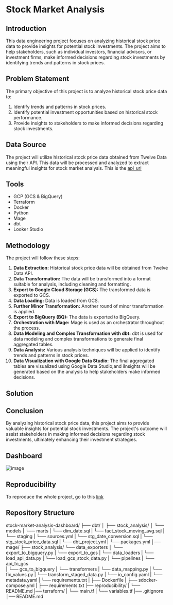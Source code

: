 # Stock Market Analysis

## Introduction

This data engineering project focuses on analyzing historical stock price data to provide insights for potential stock investments. The project aims to help stakeholders, such as individual investors, financial advisors, or investment firms, make informed decisions regarding stock investments by identifying trends and patterns in stock prices.

## Problem Statement

The primary objective of this project is to analyze historical stock price data to:

1. Identify trends and patterns in stock prices.
2. Identify potential investment opportunities based on historical stock performance.
3. Provide insights to stakeholders to make informed decisions regarding stock investments.

## Data Source

The project will utilize historical stock price data obtained from Twelve Data using their API. This data will be processed and analyzed to extract meaningful insights for stock market analysis. This is the [api_url](https://api.twelvedata.com/time_series?symbol={stock}&interval={interval}&apikey={api_key}&format=CSV&outputsize=5000&delimiter=,)

## Tools
- GCP (GCS & BigQuery)
- Terraform
- Docker
- Python
- Mage
- dbt
- Looker Studio

## Methodology

The project will follow these steps:

1. **Data Extraction:** Historical stock price data will be obtained from Twelve Data API.
2. **Data Transformation:** The data will be transformed into a format suitable for analysis, including cleaning and formatting.
3. **Export to Google Cloud Storage (GCS):** The transformed data is exported to GCS.
4. **Data Loading:** Data is loaded from GCS.
5. **Further Minor Transformation:** Another round of minor transformation is applied.
6. **Export to BigQuery (BQ):** The data is exported to BigQuery.
7. **Orchestration with Mage:** Mage is used as an orchestrator throughout the process.
8. **Data Modeling and Complex Transformation with dbt:** dbt is used for data modeling and complex transformations to generate final aggregated tables.
9. **Data Analysis:** Various analysis techniques will be applied to identify trends and patterns in stock prices.
10. **Data Visualization with Google Data Studio:** The final aggregated tables are visualized using Google Data Studio;and iInsights will be generated based on the analysis to help stakeholders make informed decisions.

## Solution



## Conclusion

By analyzing historical stock price data, this project aims to provide valuable insights for potential stock investments. The project's outcome will assist stakeholders in making informed decisions regarding stock investments, ultimately enhancing their investment strategies.

## Dashboard

![image](https://github.com/BrysonShitsukane77/stock-market-analysis-dashboard/assets/124519816/30485990-01ea-48f9-b19b-536ef96ba84f)

## Reproducibility

To reproduce the whole project, go to this [link](https://github.com/BrysonShitsukane77/stock-market-analysis-dashboard/blob/main/reproducibility/README.md)

## Repository Structure

stock-market-analysis-dashboard/
├── dbt/
│   ├── stock_analysis/
│       └── models
|            └── marts
|                └── dim_date.sql
|                └── fact_stock_moving_avg.sql
|            └── staging
|                └── sources.yml
|                └── stg_date_conversion.sql
|                └── stg_stock_price_data.sql
|        └── dbt_project.yml
|        └── packages.yml
│── mage/
    ├── stock_analysis/
        └── data_exporters
│                 └── export_to_bigquery.py
|                 └── export_to_gcs
|       └── data_loaders
|                 └── load_api_data.py
|                 └── load_gcs_stock_data.py
|       └── pipelines
|                 └── api_to_gcs     
|                 └── gcs_to_bigquery
|       └── transformers
|                 └── data_mapping.py
|                 └── fix_values.py
|                 └── transform_staged_data.py
|       └── io_config.yaml
|       └── metadata.yaml
|       └── requirements.txt
|   ├── Dockerfile
|   ├── sdocker-compose.yml
|   ├── requirements.txt
|── reproducibility/
|       └── README.md
|── terraform/
|       └── main.tf
|       └── variables.tf
|── .gitignore      
│── README.md       
